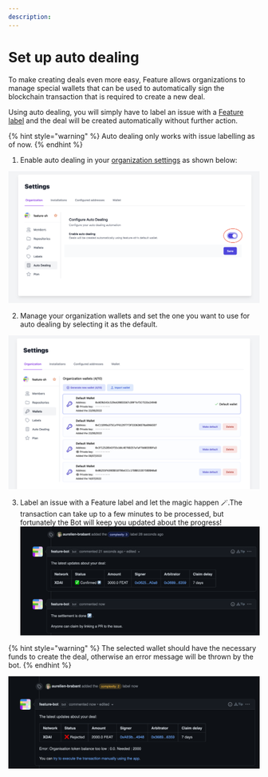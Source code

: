```yaml
---
description:
---
```


# Set up auto dealing

To make creating deals even more easy, Feature allows organizations to manage special wallets that can be used to automatically sign the blockchain transaction that is required to create a new deal.

Using auto dealing, you will simply have to label an issue with a [Feature label](/guides/create-a-deal-using-labels) and the deal will be created automatically without further action.

{% hint style="warning" %}
Auto dealing only works with issue labelling as of now.
{% endhint %}

1) Enable auto dealing in your [organization settings](https://dashboard.feature.sh/settings/installations) as shown below:

![](../.gitbook/assets/enable_auto_dealing.png)

2) Manage your organization wallets and set the one you want to use for auto dealing by selecting it as the default.

![](../.gitbook/assets/select_organization_wallet.png)

3) Label an issue with a Feature label and let the magic happen 🪄.The transaction can take up to a few minutes to be processed, but fortunately the Bot will keep you updated about the progress!
![](../.gitbook/assets/auto_deal_success.png)

{% hint style="warning" %}
The selected wallet should have the necessary funds to create the deal, otherwise an error message will be thrown by the bot.
{% endhint %}

![](../.gitbook/assets/auto_deal_failure.png)